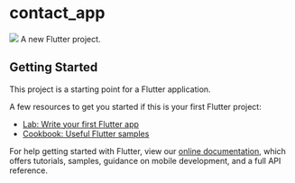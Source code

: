 # contact_app
<img src = "https://drive.google.com/file/d/1NXyqjbv3wi6cjD8xPfGHjvFMVCx5TXaU/view?usp=sharing">
A new Flutter project.

## Getting Started

This project is a starting point for a Flutter application.

A few resources to get you started if this is your first Flutter project:

- [Lab: Write your first Flutter app](https://flutter.dev/docs/get-started/codelab)
- [Cookbook: Useful Flutter samples](https://flutter.dev/docs/cookbook)

For help getting started with Flutter, view our
[online documentation](https://flutter.dev/docs), which offers tutorials,
samples, guidance on mobile development, and a full API reference.
